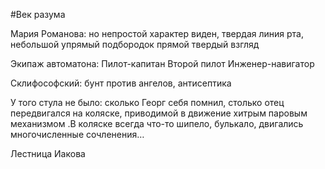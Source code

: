 #Век разума

Мария Романова:
но непростой характер виден,
твердая линия рта, небольшой упрямый подбородок
прямой твердый взгляд

Экипаж автоматона:
Пилот-капитан
Второй пилот
Инженер-навигатор


Склифософский: бунт против ангелов, антисептика


У того стула не было: сколько Георг себя помнил, столько отец передвигался на коляске, приводимой в движение хитрым паровым механизмом .В коляске всегда что-то шипело, булькало, двигались многочисленные сочленения… 



Лестница Иакова
